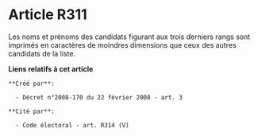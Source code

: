 # Article R311

Les noms et prénoms des candidats figurant aux trois derniers rangs sont imprimés en caractères de moindres dimensions que
ceux des autres candidats de la liste.

**Liens relatifs à cet article**

	**Créé par**:

	  - Décret n°2008-170 du 22 février 2008 - art. 3

	**Cité par**:

	  - Code électoral - art. R314 (V)
